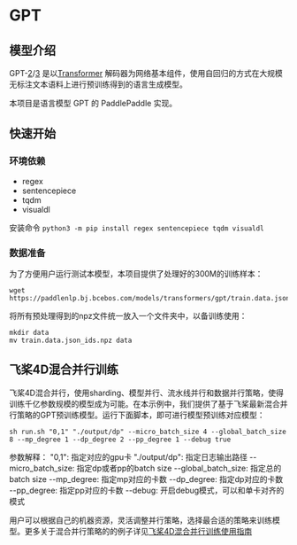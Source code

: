 # GPT

## 模型介绍
GPT-[2](https://cdn.openai.com/better-language-models/language_models_are_unsupervised_multitask_learners.pdf)/[3](https://arxiv.org/pdf/2005.14165.pdf) 是以[Transformer](https://arxiv.org/abs/1706.03762) 解码器为网络基本组件，使用自回归的方式在大规模无标注文本语料上进行预训练得到的语言生成模型。

本项目是语言模型 GPT 的 PaddlePaddle 实现。


## 快速开始

### 环境依赖
- regex
- sentencepiece
- tqdm
- visualdl

安装命令 `python3 -m pip install regex sentencepiece tqdm visualdl`

### 数据准备
为了方便用户运行测试本模型，本项目提供了处理好的300M的训练样本：

```shell
wget https://paddlenlp.bj.bcebos.com/models/transformers/gpt/train.data.json_ids.npz
```

将所有预处理得到的npz文件统一放入一个文件夹中，以备训练使用：

```
mkdir data
mv train.data.json_ids.npz data
```

## 飞桨4D混合并行训练
飞桨4D混合并行，使用sharding、模型并行、流水线并行和数据并行策略，使得训练千亿参数规模的模型成为可能。在本示例中，我们提供了基于飞桨最新混合并行策略的GPT预训练模型。运行下面脚本，即可进行模型预训练对应模型：
```shell
sh run.sh "0,1" "./output/dp" --micro_batch_size 4 --global_batch_size 8 --mp_degree 1 --dp_degree 2 --pp_degree 1 --debug true
```

参数解释：
"0,1": 指定对应的gpu卡
"./output/dp": 指定日志输出路径
--micro_batch_size: 指定dp或者pp的batch size
--global_batch_size: 指定总的batch size
--mp_degree: 指定mp对应的卡数
--dp_degree: 指定dp对应的卡数
--pp_degree: 指定pp对应的卡数
--debug: 开启debug模式，可以和单卡对齐的模式

用户可以根据自己的机器资源，灵活调整并行策略，选择最合适的策略来训练模型。更多关于混合并行策略的的例子详见[飞桨4D混合并行训练使用指南](https://fleet-x.readthedocs.io/en/latest/paddle_fleet_rst/collective/collective_mp/hybrid_parallelism.html)

